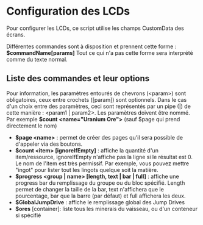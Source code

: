 # Configuration des LCDs

Pour configurer les LCDs, ce script utilise les champs CustomData des écrans.

Différentes commandes sont à disposition et prennent cette forme :
**$commandName[params]**
Tout ce qui n'a pas cette forme sera interprété comme du texte normal.

## Liste des commandes et leur options
Pour information, les paramètres entourés de chevrons (\<param>) sont obligatoires, ceux entre crochets ([param]) sont optionnels.
Dans le cas d'un choix entre des paramètres, ceci sont représentés par un pipe (|) de cette manière : <param1 | param2>.
Les paramètres doivent être nommé. Par exemple **$count \<name="Uranium Ore">** (sauf $page qui prend directement le nom)

- **$page \<name>** : permet de créer des pages qu'il sera possible de d'appeler via des boutons. 
- **$count \<item> [ignoreIfEmpty]** : affiche la quantité d'un item/ressource, ignoreIfEmpty n'affiche pas la ligne si le résultat est 0. Le nom de l'item est très permissif. Par exemple, vous pouvez mettre "ingot" pour lister tout les lingots quelque soit la matière. 
- **$progress \<group | name> [length, text | bar | full]** : affiche une progress bar du remplissage du groupe ou du bloc spécifié. Length permet de changer la taille de la bar, text n'affichera que le pourcentage, bar que la barre (par défaut) et full affichera les deux.
- **$GlobalJumpDrive** : affiche le remplissage global des Jump Drives
- **$ores** [container]: liste tous les minerais du vaisseau, ou d'un conteneur si spécifié
  
